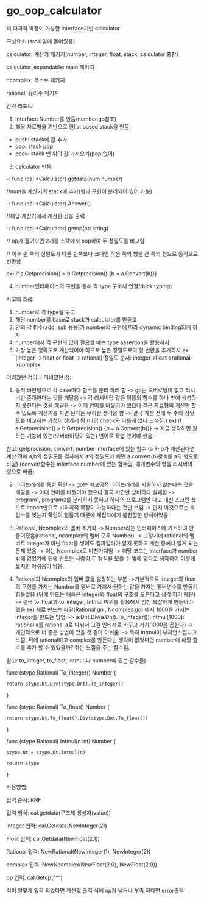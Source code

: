 # go_oop_calculator
비 파괴적 확장이 가능한 interface기반 calculator

구성요소:(src파일에 들어있음)

calculator: 계산기 패키지(number, integer, float, stack, calculator 포함)

calculator_expandable: main 패키지

ncomplex: 복소수 패키지

rational: 유리수 패키지


간략 리포트:
1. interface Number를 만듬(number.go참조)
2. 해당 자료형을 기반으로 한list based stack을 만듬
- push: stack에 값 추가
- pop: stack pop
- peek: stack 맨 위의 값 가져오기(pop 없이)
3. calculator 만듬
  
-: func (cal *Calculator) getdata(num number)

//num을 계산기의 stack에 추가(형과 구현이 분리되어 있어 가능)

-: func (cal *Calculator) Answer()

//해당 계산기에서 계산한 값을 출력

-: func (cal *Calculator) getop(op string)

// op가 들어오면 2개를 스택에서 pop하여 두 정밀도를 비교함

// 이후 한 쪽의 정밀도가 다른 한쪽보다 크다면 작은 쪽의 형을 큰 쪽의 형으로 동적으로 변환함

ex) if a.Getprecision() > b.Getprecision() {b = a.Convert(b)}}

4. number인터페이스의 구현을 통해 각 type 구조체 연결(duck typing)

사고의 흐름:
1. number로 각 type을 묶고
2. 해당 number를 base로 stack과 calculator를 만들고
3. 안의 각 함수(add, sub 등등)가 number의 구현에 따라 dynamic binding되게 하자
4. number에서 각 구현의 값이 필요할 때는 type assertion을 활용하자
5. 가장 높은 정확도로 계산되어야 하므로 높은 정밀도로의 형 변환을 추가하자
ex: (integer -> float or float -> rational)
정밀도 순서: integer->float->rational->complex

어려웠던 점이나 미비했던 점:
1. 동적 바인딩으로 각 case마다 함수를 분리 하려 함
-> go는 오버로딩이 없고 리시버만 존재한다는 것을 깨달음
-> 각 리시버당 같은 이름의 함수를 하나 밖에 생성하지 못한다는 것을 깨달음
-> 이때 언어를 바꿨어야 했으나 같은 자료형의 계산만 할 수 있도록 계산기를 짜면 된다는 무리한 생각을 함
-> 결국 계산 전에 두 수의 정밀도를 비교하는 과정이 생기게 됨.(타입 check와 다를게 없다 느껴짐.)
ex) if a.Getprecision() > b.Getprecision() {b = a.Convert(b)}} 
-> 지금 생각하면 원하는 기능이 있는(오버라이딩이 있는) 언어로 작업 했어야 했음.

참고: getprecision, convert: number interface에 있는 함수
(a 와 b가 계산된다면 계산 전에 a,b의 정밀도를 검사해서 a의 정밀도가 위면 a.convert(b)로 b를 a의 형으로 바꿈)
(convert함수는 interface number에 있는 함수임. 매개변수의 형을 리시버의 형으로 바꿈)

2. 라이브러리를 통한 확인
-> go는 비코딩적 라이브러리를 지원하지 않는다는 것을 깨달음
-> 이때 언어를 바꿨어야 했으나 결국 시간만 낭비하다 실패함
-> program1, program2를 분리하지 못하고 하나의 프로그램만 내고 대신 스크린 샷으로 import만으로 비파괴적 확장이 가능하다는 것만 보임
-> 단지 이것으로는 속임수를 썻는지 확인이 힘들기 때문에 채점자에게 불친절한 방식이었음

3. Rational, Ncomplex의 멤버 초기화
-> Number라는 인터페이스에 기초하여 만들어졌음(rational, ncomplex의 멤버 모두 Number)
-> 그렇기에 rational의 멤버로 integer가 아닌 float를 넣어도 컴파일러가 알지 못하고 계산 중에나 알게 되는 문제 있음 
-> 이는 Ncomplex도 마찬가지임
-> 해당 코드는 interface가 number밖에 없었기에 뒤에 만드는 사람이 두 형식을 모를 수 밖에 없다고 생각하여 이렇게 짰지만 아쉬움이 남음.

4. Rational과 Ncomplex의 멤버 값을 설정하는 부분
->기본적으로 integer와 float의 구현를 가지는 Number를 멤버로 가져서 원하는 값을 가지는 멤버변수를 만들기 힘들었음
(뒤에 만드는 애들은 integer와 float의 구조를 모른다고 생각 하기 때문)
-> 결국 to_float과 to_integer, Intmul 따위를 활용해서 엄청 복잡하게 만들어야 했음
ex) 새로 만드는 파일(Rational.go , Ncomplex.go) 에서 1000을 가지는 integer를 만드는 방법: 
-> a.Dnt.Div(a.Dnt).To_integer()).Intmul(1000): rational a를 rational a로 나눠서 그걸 인티져로 바꾸고 거기 1000을 곱한다)
-> 개인적으로 더 좋은 방법이 있을 것 같아 아쉬움. 
-> 특히 intmul이 부자연스럽다고 느낌. 뒤에 rational하고 complex를 만든다는 생각이 없었다면 number에 해당 함수를 추가 할 수 있었을까?
하는 느낌을 주는 함수임. 

참고: to_integer, to_float, intmul(다 number에 있는 함수들)

func (stype Rational) To_integer() Number {

	return stype.Nt.Div(stype.Dnt).To_integer()
 
}

func (stype Rational) To_float() Number {

	return stype.Nt.To_float().Div(stype.Dnt.To_float())
 
}

func (stype Rational) Intmul(n int) Number {

	stype.Nt = stype.Nt.Intmul(n)
 
	return stype
 
}

사용방법:

입력 순서: RNF

입력 형식: cal.getdata(구조체 생성자(value))

integer 입력: cal.Getdata(NewInteger(2))

Float 입력: cal.Getdata(NewFloat(2.1))

Rational 입력: NewRational(NewInteger(1), NewInteger(2))

complex 입력: NewNcomplex(NewFloat(2.0), NewFloat(2.0))

op 입력: cal.Getop("*")

식이 알맞게 입력 되었다면 계산값 출력
식에 op가 남거나 부족 하다면 error출력
